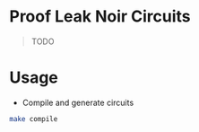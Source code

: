 # Proof Leak Noir Circuits
> TODO

# Usage

- Compile and generate circuits

```bash
make compile
```

